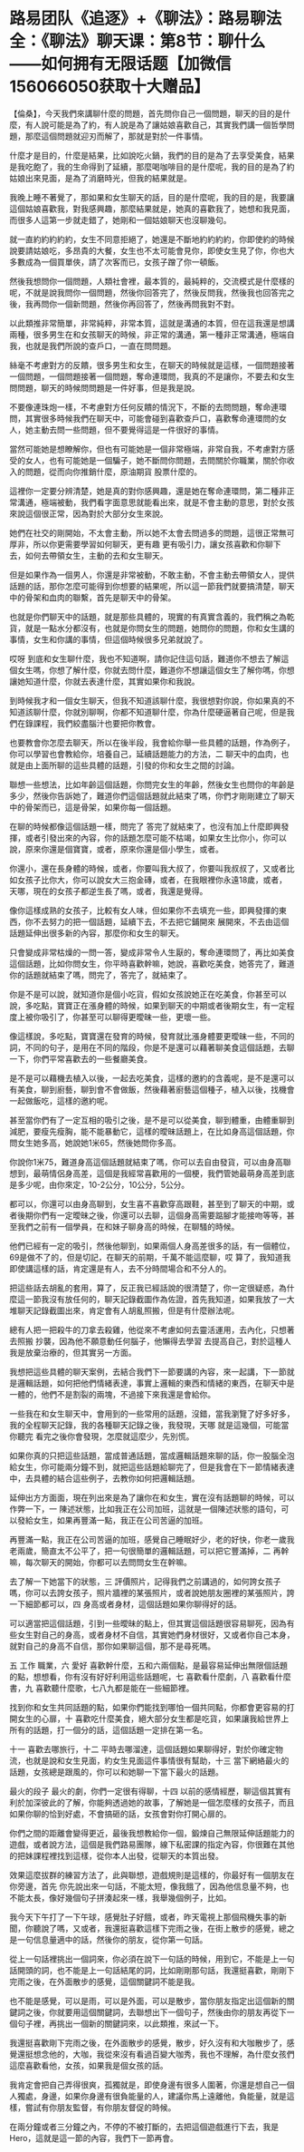 # 路易团队《追逐》+《聊法》：路易聊法全：《聊法》聊天课：第8节：聊什么——如何拥有无限话题【加微信156066050获取十大赠品】

【倫桑】，今天我們來講聊什麼的問題，首先問你自己一個問題，聊天的目的是什麼，有人說可能是為了約，有人說是為了讓姑娘喜歡自己，其實我們講一個哲學問題，那麼這個問題就迎刃而解了，那就是對於一件事情。

什麼才是目的，什麼是結果，比如說吃火鍋，我們的目的是為了去享受美食，結果是我吃飽了，我的生命得到了延續，那麼喝咖啡目的是什麼呢，我的目的是為了約姑娘出來見面，是為了消磨時光，但我的結果就是。

我晚上睡不著覺了，那如果和女生聊天的話，目的是什麼呢，我的目的是，我要讓這個姑娘喜歡我，對我感興趣，那麼結果就是，她真的喜歡我了，她想和我見面，而很多人這第一步就走錯了，她剛和一個姑娘聊天也沒聊幾句。

就一直約約約約約，女生不同意拒絕了，她還是不斷地約約約約，你即使約的時候說要請姑娘吃，多昂貴的大餐，女生也不太可能會見你，即使女生見了你，你也大多數成為一個買單俠，請了次客而已，女孩子蹭了你一頓飯。

然後我想問你一個問題，人類社會裡，最本質的，最純粹的，交流模式是什麼樣的呢，不就是說我問你一個問題，然後你回答完了，然後反問我，然後我也回答完之後，我再問你一個新問題，然後你再回答了，然後再問我對不對。

以此類推非常簡單，非常純粹，非常本質，這就是溝通的本質，但在這我還是想講兩種，很多男生在和女孩聊天的時候，非正常的溝通，第一種非正常溝通，極端自我，也就是我們所說的查戶口，一直在問問題。

絲毫不考慮對方的反饋，很多男生和女生，在聊天的時候就是這樣，一個問題接著一個問題，一個問題接著一個問題，奪命連環問，我真的不是讓你，不要去和女生問問題，聊天的時候問問題是一件好事，但是我是說。

不要像連珠炮一樣，不考慮對方任何反饋的情況下，不斷的去問問題，奪命連環問，其實很多時候我們在聊天中，可能會碰到喜歡查戶口，喜歡奪命連環問的女人，她主動去問一些問題，但不要覺得這是一件很好的事情。

當然可能她是想瞭解你，但也有可能她是一個非常極端，非常自我，不考慮對方感受的女人，也有可能她是一個騙子，她不斷問你問題，去問關於你職業，關於你收入的問題，從而向你推銷什麼，原油期貨 股票什麼的。

這裡你一定要分辨清楚，她是真的對你感興趣，還是她在奪命連環問，第二種非正常溝通，極端被動，我們看字面意思就能看出來，就是不會主動的意思，對於女孩來說這個很正常，因為對於大部分女生來說。

她們在社交的剛開始，不太會主動，所以她不太會去問過多的問題，這很正常無可厚非，所以你更需要學習如何聊天，更有趣 更有吸引力，讓女孩喜歡和你聊下去，如何去帶領女生，主動的去和女生聊天。

但是如果作為一個男人，你還是非常被動，不敢主動，不會主動去帶領女人，提供話題的話，那你怎麼可能得到你想要的結果呢，所以這一節我們就要搞清楚，聊天中的骨架和血肉的聯繫，首先是聊天中的骨架。

也就是你們聊天中的話題，就是那些具體的，現實的有真實含義的，我們稱之為乾貨，就是一點水分都沒有，也就是你問女生的問題，她問你的問題，你和女生講的事情，女生和你講的事情，但這個時候很多兄弟就說了。

哎呀 到底和女生聊什麼，我也不知道啊，請你記住這句話，難道你不想去了解這個女生嗎，你想了解什麼，你就去問什麼，難道你不想讓這個女生了解你嗎，你想讓她知道什麼，你就去表達什麼，其實如果你和我說。

到時候我才和一個女生聊天，但我不知道該聊什麼，我很想對你說，你如果真的不知道該聊什麼，你就別聊啊，你都不知道聊什麼，你為什麼硬逼著自己呢，但是我們在錄課程，我們絞盡腦汁也要把你教會。

也要教會你怎麼去聊天，所以在後半段，我會給你舉一些具體的話題，作為例子，你可以學習也會教給你，培養自己，延續話題能力的方法，二 聊天中的血肉，也就是由上面所聊的這些具體的話題，引發的你和女生之間的討論。

聯想一些想法，比如年齡這個話題，你問完女生的年齡，然後女生也問你的年齡是多少，然後你告訴她了，難道你們這個話題就此結束了嗎，你們才剛剛建立了聊天中的骨架而已，這是骨架，如果你每一個話題。

在聊的時候都像這個話題一樣，問完了 答完了就結束了，也沒有加上什麼即興發揮，或者引發出來的內容，你的話題怎麼可能不枯竭，如果女生比你小，你可以說，原來你還是個寶寶，或者，原來你還是個小學生，或者。

你還小，還在長身體的時候，或者，你要叫我大叔了，你要叫我叔叔了，又或者比如女孩子比你大，你可以說女大三抱金磚，或者，在我眼裡你永遠18歲，或者，天哪，現在的女孩子都逆生長了嗎，或者，我還是覺得。

像你這樣成熟的女孩子，比較有女人味，但如果你不去填充一些，即興發揮的東西，你不去努力的把一個話題，延續下去，不去把它鋪開來 展開來，不去由這個話題延伸出很多新的內容，那麼你和女生的聊天。

只會變成非常枯燥的一問一答，變成非常令人生厭的，奪命連環問了，再比如美食這個話題，比如你問女生，你平時喜歡幹嘛，她說，喜歡吃美食，她答完了，難道你的話題就結束了嗎，問完了，答完了，就結束了。

你是不是可以說，就知道你是個小吃貨，假如女孩說她正在吃美食，你甚至可以說，多吃點，寶寶正在漲身體的時候，如果到聊天的中期或者後期女生，有一定程度上被你吸引了，你甚至可以聊得更曖昧一些，更壞一些。

像這樣說，多吃點，寶寶還在發育的時候，發育就比漲身體要更曖昧一些，不同的詞，不同的句子，是用在不同的階段，你是不是還可以藉著聊美食這個話題，去聊一下，你們平常喜歡去的一些餐廳美食。

是不是可以藉機去植入以後，一起去吃美食，這樣的邀約的含義呢，是不是還可以有美食，聊到廚藝，聊到會不會做飯，然後藉著廚藝這個種子，植入以後，找機會一起做飯吃，這樣的邀約呢。

甚至當你們有了一定互相的吸引之後，是不是可以從美食，聊到體重，由體重聊到減肥，要瘦先瘦胸，能不能暴動它，這樣的曖昧話題上，在比如身高這個話題，你問女生她多高，她說她1米65，然後她問你多高。

你說你1米75，難道身高這個話題就結束了嗎，你可以去自由發貨，可以由身高聯想到，最萌情侶身高差，這個是我經常喜歡用的一個梗，我們管她最萌身高差到底是多少呢，由你來定，10-2公分，10公分，5公分。

都可以，你還可以由身高聊到，女生喜不喜歡穿高跟鞋，甚至到了聊天的中期，或者後期你們有一定曖昧之後，你還可以去聊，這個身高需要踮腳才能接吻等等，甚至我們之前有一個學員，在和妹子聊身高的時候，在聊騷的時候。

他們已經有一定的吸引，然後他聊到，如果兩個人身高差很多的話，有一個體位，69是做不了的，但是切記，在聊天的前期，千萬不能這麼聊，哎 算了，我知道我即使講這樣的話，肯定還是有人，去不分時間場合和不分人的。

把這些話去胡亂的套用，算了，反正我已經話說的很清楚了，你一定很疑惑，為什麼這一節我沒有放任何的，聊天記錄截圖作為佐證，首先我知道，如果我放了一大堆聊天記錄截圖出來，肯定會有人胡亂照搬，但是有什麼辦法呢。

總有人把一把殺牛的刀拿去殺雞，他從來不考慮如何去靈活運用，去內化，只想著去照搬 抄襲，因為他不願意動任何腦子，他懶得去學習 去提高自己，對於這種人我是放棄治療的，但其實另一方面。

我想把這些具體的聊天案例，去結合我們下一節要講的內容，來一起講，下一節就是邏輯話題，如何把他們情緒表達，事實上邏輯的東西和情緒的東西，在聊天中是一體的，他們不是割裂的兩塊，不過接下來我還是會給你。

一些我在和女生聊天中，會用到的一些常用的話題，沒錯，當我瀏覽了好多好多，我的全程聊天記錄，我的各種聊天記錄之後，我發現，天哪 就是這幾個，可能當你聽完 看完之後你會發現，怎麼就這麼少，先別慌。

如果你真的只把這些話題，當成普通話題，當成邏輯話題來聊的話，你一股腦全泡給女生，你可能兩分鐘不到，就把這些話題給聊完了，但是我會在下一節情緒表達中，去具體的結合這些例子，去教你如何把邏輯話題。

延伸出方方面面，現在列出來是為了讓你在和女生，實在沒有話題聊的時候，可以作弊一下，一 陳述狀態，比如我正在公司加班，這就是一個陳述狀態的語句，可以發給女生，如果再豐滿一點，我正在公司苦逼的加班。

再豐滿一點，我正在公司苦逼的加班，感覺自己睡眠好少，老的好快，你老一歲我老兩歲，簡直太不公平了，把一句很簡單的邏輯話題，可以把它豐滿掉，二 再幹嘛，每次聊天的開始，你都可以去問問女生在幹嘛。

去了解一下她當下的狀態，三 評價照片，記得我們之前講過的，如何誇女孩子嗎，你可以去誇女孩子，照片牆裡的某張照片，或者說她朋友圈裡的某張照片，誇一下細節都可以，四 身高或者身材，這個話題如果你聊得好的話。

可以適當把這個話題，引到一些曖昧的點上，但其實這個話題很容易聊死，因為有些女生對自己的身高，或者身材不自信，其實她們身材很好，又或者你自己本身，就對自己的身高不自信，那你如果聊這個，那不是尋死嗎。

五 工作 職業，六 愛好 喜歡幹什麼，五和六兩個點，是最容易延伸出無限個話題的點，想想看，你有沒有好好利用這些話題呢，七 喜歡看什麼劇，八 喜歡看什麼書，九 喜歡聽什麼歌，七八九都是能在一些細節裡。

找到你和女生共同話題的點，如果你們能找到哪怕一個共同點，你都會更容易的打開女生的心扉，十 喜歡吃什麼美食，絕大部分女生都是吃貨，如果讓我給世界上所有的話題，打一個分的話，這個話題一定排在第一名。

十一 喜歡去哪旅行，十二 平時去哪溜達，這個話題如果聊得好，對於你確定物流，也就是說和女生見面，約女生見面這件事情很有幫助，十三 當下網絡最火的話題，女孩總是跟風的，你可以和她聊一下當下最火的話題。

最火的段子 最火的劇，你們一定很有得聊，十四 以前的感情經歷，聊這個其實有利於加深彼此的了解，你能夠透過她的故事，了解她是一個怎麼樣的女孩子，而且如果你聊的恰到好處，不會搞砸的話，女孩會對你打開心扉的。

你們之間的距離會變得更近，最後我想教給你一個，鍛煉自己無限延伸話題能力的遊戲，或者說方法，這個是我們路易團隊，線下私密課的指定內容，你很難在其他的把妹課程裡找到這樣，從你本人出發，從聊天的本質出發。

效果這麼拔群的練習方法了，此與聯想，遊戲規則是這樣的，你最好有一個朋友在你旁邊，首先 你先說出來一句話，不能太短，像我餓了，因為他信息量不夠，也不能太長，像好幾個句子拼湊起來一樣，我舉幾個例子，比如。

我今天下午打了一下午球，感覺肚子好餓，或者，昨天電視上那個飛機失事的新聞，你聽說了嗎，又或者，我還挺喜歡這樣下完雨之後，在街上散步的感覺，總之是一句信息量適中的話，然後你的朋友，從你第一句話。

從上一句話裡挑出一個詞來，你必須在說下一句話的時候，用到它，不能是上一句話開頭的詞，也不能是上一句話結尾的詞，比如剛剛那句話，我還挺喜歡，剛剛下完雨之後，在外面散步的感覺，這個關鍵詞不能是我。

也不能是感覺，可以是雨，可以是外面，可以是散步，當你朋友指定出這個新的關鍵詞之後，你就要用這個關鍵詞，去聯想出下一個句子，然後由你的朋友再從下一個句子裡，再挑出一個新的關鍵詞來，以此類推，來試一下。

我還挺喜歡剛下完雨之後，在外面散步的感覺，散步，好久沒有和大咖散步了，感覺還挺想念他的，大咖，我從來沒有看過百變大咖秀，我也不理解，為什麼女孩們這麼喜歡看他，女孩，如果我是個女孩的話。

我肯定會把自己弄得很爽，孤獨就是，即使身邊有很多人圍著，你還是想自己一個人獨處，身邊，如果你身邊有很負能量的人，建議你馬上遠離他，負能量，就是這樣，嘗試有你朋友監督，有你朋友督促的時候。

在兩分鐘或者三分鐘之內，不停的不被打斷的，去把這個遊戲進行下去，我是Hero，這就是這一節的內容，我們下一節再會。